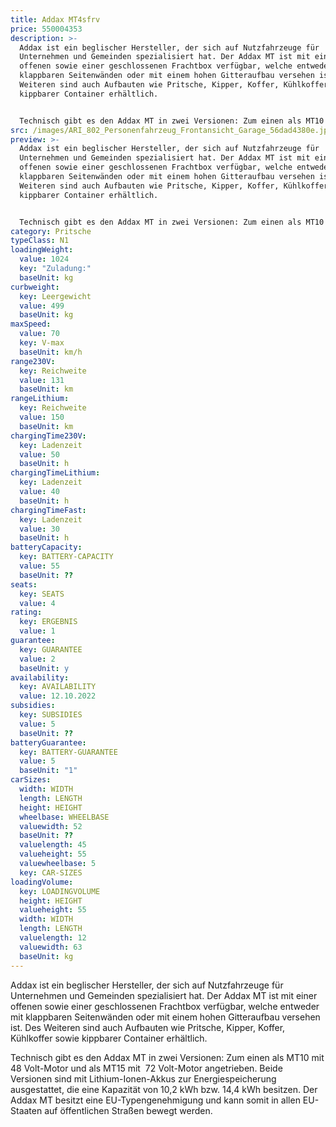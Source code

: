```yaml
---
title: Addax MT4sfrv
price: 550004353
description: >-
  Addax ist ein beglischer Hersteller, der sich auf Nutzfahrzeuge für
  Unternehmen und Gemeinden spezialisiert hat. Der Addax MT ist mit einer
  offenen sowie einer geschlossenen Frachtbox verfügbar, welche entweder mit
  klappbaren Seitenwänden oder mit einem hohen Gitteraufbau versehen ist. Des
  Weiteren sind auch Aufbauten wie Pritsche, Kipper, Koffer, Kühlkoffer sowie
  kippbarer Container erhältlich.


  Technisch gibt es den Addax MT in zwei Versionen: Zum einen als MT10 mit 48 Volt-Motor und als MT15 mit  72 Volt-Motor angetrieben. Beide Versionen sind mit Lithium-Ionen-Akkus zur Energiespeicherung ausgestattet, die eine Kapazität von 10,2 kWh bzw. 14,4 kWh besitzen. Der Addax MT besitzt eine EU-Typengenehmigung und kann somit in allen EU-Staaten auf öffentlichen Straßen bewegt werden.
src: /images/ARI_802_Personenfahrzeug_Frontansicht_Garage_56dad4380e.jpg
preview: >-
  Addax ist ein beglischer Hersteller, der sich auf Nutzfahrzeuge für
  Unternehmen und Gemeinden spezialisiert hat. Der Addax MT ist mit einer
  offenen sowie einer geschlossenen Frachtbox verfügbar, welche entweder mit
  klappbaren Seitenwänden oder mit einem hohen Gitteraufbau versehen ist. Des
  Weiteren sind auch Aufbauten wie Pritsche, Kipper, Koffer, Kühlkoffer sowie
  kippbarer Container erhältlich.


  Technisch gibt es den Addax MT in zwei Versionen: Zum einen als MT10 mit 48 Volt-Motor und als MT15 mit  72 Volt-Motor angetrieben. Beide Versionen sind mit Lithium-Ionen-Akkus zur Energiespeicherung ausgestattet, die eine Kapazität von 10,2 kWh bzw. 14,4 kWh besitzen. Der Addax MT besitzt eine EU-Typengenehmigung und kann somit in allen EU-Staaten auf öffentlichen Straßen bewegt werden.
category: Pritsche
typeClass: N1
loadingWeight:
  value: 1024
  key: "Zuladung:"
  baseUnit: kg
curbweight:
  key: Leergewicht
  value: 499
  baseUnit: kg
maxSpeed:
  value: 70
  key: V-max
  baseUnit: km/h
range230V:
  key: Reichweite
  value: 131
  baseUnit: km
rangeLithium:
  key: Reichweite
  value: 150
  baseUnit: km
chargingTime230V:
  key: Ladenzeit
  value: 50
  baseUnit: h
chargingTimeLithium:
  key: Ladenzeit
  value: 40
  baseUnit: h
chargingTimeFast:
  key: Ladenzeit
  value: 30
  baseUnit: h
batteryCapacity:
  key: BATTERY-CAPACITY
  value: 55
  baseUnit: ??
seats:
  key: SEATS
  value: 4
rating:
  key: ERGEBNIS
  value: 1
guarantee:
  key: GUARANTEE
  value: 2
  baseUnit: y
availability:
  key: AVAILABILITY
  value: 12.10.2022
subsidies:
  key: SUBSIDIES
  value: 5
  baseUnit: ??
batteryGuarantee:
  key: BATTERY-GUARANTEE
  value: 5
  baseUnit: "1"
carSizes:
  width: WIDTH
  length: LENGTH
  height: HEIGHT
  wheelbase: WHEELBASE
  valuewidth: 52
  baseUnit: ??
  valuelength: 45
  valueheight: 55
  valuewheelbase: 5
  key: CAR-SIZES
loadingVolume:
  key: LOADINGVOLUME
  height: HEIGHT
  valueheight: 55
  width: WIDTH
  length: LENGTH
  valuelength: 12
  valuewidth: 63
  baseUnit: kg
---
```

Addax ist ein beglischer Hersteller, der sich auf Nutzfahrzeuge für Unternehmen und Gemeinden spezialisiert hat. Der Addax MT ist mit einer offenen sowie einer geschlossenen Frachtbox verfügbar, welche entweder mit klappbaren Seitenwänden oder mit einem hohen Gitteraufbau versehen ist. Des Weiteren sind auch Aufbauten wie Pritsche, Kipper, Koffer, Kühlkoffer sowie kippbarer Container erhältlich.

Technisch gibt es den Addax MT in zwei Versionen: Zum einen als MT10 mit 48 Volt-Motor und als MT15 mit  72 Volt-Motor angetrieben. Beide Versionen sind mit Lithium-Ionen-Akkus zur Energiespeicherung ausgestattet, die eine Kapazität von 10,2 kWh bzw. 14,4 kWh besitzen. Der Addax MT besitzt eine EU-Typengenehmigung und kann somit in allen EU-Staaten auf öffentlichen Straßen bewegt werden.